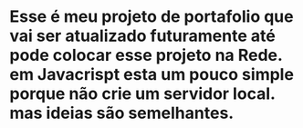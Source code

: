 # Esse é meu projeto de portafolio que vai ser atualizado futuramente até pode colocar esse projeto na Rede. em Javacrispt esta um pouco simple porque não crie um servidor local. mas ideias são semelhantes.
